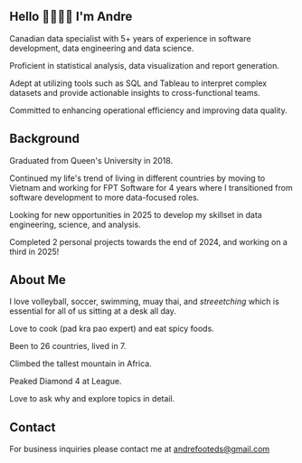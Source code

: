 ## Hello 👋👨🏾‍💻 I'm Andre

Canadian data specialist with 5+ years of experience in software development, data engineering and data science.

Proficient in statistical analysis, data visualization and report generation.

Adept at utilizing tools such as SQL and Tableau to interpret complex datasets and provide actionable insights to cross-functional teams.

Committed to enhancing operational efficiency and improving data quality.

## Background

Graduated from Queen's University in 2018.

Continued my life's trend of living in different countries by moving to Vietnam and working for FPT Software for 4 years where I transitioned from software development to more data-focused roles.

Looking for new opportunities in 2025 to develop my skillset in data engineering, science, and analysis.

Completed 2 personal projects towards the end of 2024, and working on a third in 2025!

## About Me

I love volleyball, soccer, swimming, muay thai, and _streeetching_ which is essential for all of us sitting at a desk all day.

Love to cook (pad kra pao expert) and eat spicy foods.

Been to 26 countries, lived in 7.

Climbed the tallest mountain in Africa.

Peaked Diamond 4 at League.

Love to ask why and explore topics in detail.

## Contact

For business inquiries please contact me at andrefooteds@gmail.com


<!--
**AndreF343/AndreF343** is a ✨ _special_ ✨ repository because its `README.md` (this file) appears on your GitHub profile.

Here are some ideas to get you started:

- 🔭 I’m currently working on ...
- 🌱 I’m currently learning ...
- 👯 I’m looking to collaborate on ...
- 🤔 I’m looking for help with ...
- 💬 Ask me about ...
- 📫 How to reach me: ...
- 😄 Pronouns: ...
- ⚡ Fun fact: ...
-->
